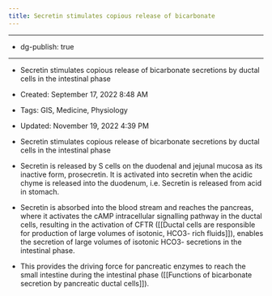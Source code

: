 ```yaml
---
title: Secretin stimulates copious release of bicarbonate
---
```


- --

- dg-publish: true

- --

- Secretin stimulates copious release of bicarbonate secretions by ductal cells in the intestinal phase

- Created: September 17, 2022 8:48 AM

- Tags: GIS, Medicine, Physiology

- Updated: November 19, 2022 4:39 PM

- Secretin stimulates copious release of bicarbonate secretions by ductal cells in the intestinal phase

- Secretin is released by S cells on the duodenal and jejunal mucosa as its inactive form, prosecretin. It is activated into secretin when the acidic chyme is released into the duodenum, i.e. Secretin is released from acid in stomach.

- Secretin is absorbed into the blood stream and reaches the pancreas, where it activates the cAMP intracellular signalling pathway in the ductal cells, resulting in the activation of CFTR ([[Ductal cells are responsible for production of large volumes of isotonic, HCO3- rich fluids]]), enables the secretion of large volumes of isotonic HCO3- secretions in the intestinal phase.

- This provides the driving force for pancreatic enzymes to reach the small intestine during the intestinal phase ([[Functions of bicarbonate secretion by pancreatic ductal cells]]).
